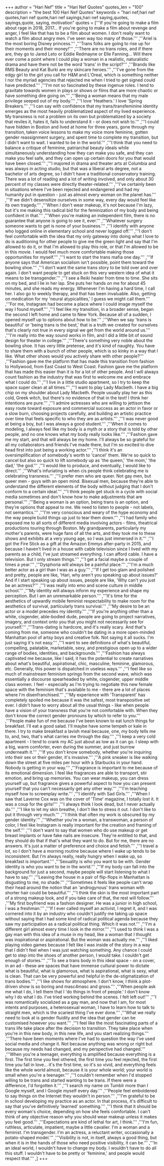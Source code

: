 +++
author = "Hari Nef"
title = "Hari Nef Quotes"
quotes_len = "100"
description = "the best 100 Hari Nef Quotes"
keywords = "hari nef,hari nef quotes,hari nef quote,hari nef sayings,hari nef saying,quotes, sayings,quote, saying, motivation"
quotes = ['''If you're going to make a film about rage in 2018, 2017... If you're going to make a film about revenge and anger, I feel like that has to be a film about women. I don't really want to watch a film about angry men. I've seen way too many of those.''' ,'''Ariel is the most boring Disney princess.''' ,'''Trans folks are going to rise up for their moments and their money!''' ,'''There are no trans roles, and if there are, they go to Jared Leto or Eddie Redmayne or Elle Fanning... Will there ever come a point where I could play a woman in a realistic, naturalistic drama and have there not be the word 'trans' in the script?''' ,'''Brands like RMS Beauty and Kat Burki are my skincare heroes.''' ,'''I've gone from the edgy girl to the girl you call for H&M and L'Oreal, which is something neither I nor the myriad agencies that rejected me when I tried to get signed could have predicted.''' ,'''I'm not so fascinated by these ingenue roles. I tend to gravitate towards women in plays or shows or films that are more chaotic or have something dire going on.''' ,'''Being a woman means that my male privilege seeped out of my body.''' ,'''I love 'Heathers.' I love 'Spring Breakers.''' ,'''I can say with confidence that my trans/transfeminine identity emerges as the most heavily problematized aspect of my lived experience. My transness is not a problem on its own but problematized by a society that reviles it, hates it, fails to understand it - or does not wish to.''' ,'''I could have hidden in Boston and lived at home for three years, gone through my transition, taken voice lessons to make my voice more feminine, gotten gender reassignment surgery, and spent time to complete my transition, but I didn't want to wait. I wanted to be in the world.''' ,'''I think that you need to balance a critique of feminine, patriarchal beauty ideals while simultaneously understanding how they can make you safe, and they can make you feel safe, and they can open up certain doors for you that would have been closed.''' ,'''I majored in drama and theater arts at Columbia and was always in acting studio, but that was a liberal arts degree, not a bachelor of arts degree, so I didn't have a traditional conservatory training. There was a lot of reading and a lot of writing involved, and only about 30 percent of my classes were directly theater-related.''' ,'''I've certainly been in situations where I've been rejected and endangered and had my humanity put in question - just as almost every woman on the planet has.''' ,'''If we didn't desensitize ourselves in some way, every day would feel like its own tragedy.''' ,'''When I don't wear makeup, it's not because I'm lazy, but it's me making this radical bid for the feminization of my body and being confident in that.''' ,'''When you're making an independent film, there is no guarantee that anyone is going to see it, ever.''' ,'''Whatever surgery someone wants to get is none of your business.''' ,'''I identify with anyone who logged online in elementary school and never logged off.''' ,'''I don't feel comfortable with the idea that my only gateway into doing what I love to do is auditioning for other people to give me the green light and say that I'm allowed to do it, or that I'm allowed to play this role, or that I'm allowed to be in this movie. I would feel much more comfortable making those opportunities for myself.''' ,'''I want to start the trans mafia one day.''' ,'''If anyone says that American socialism isn't possible, point them toward the bowling shoe.''' ,'''I don't want the same trans story to be told over and over again. I don't want people to get stuck on this very western idea of what it means to be transgender.''' ,'''I see a Reiki healer from time to time. She sits on my bed, and I lie in her lap. She puts her hands on me for about 45 minutes, and she reads my energy. Whenever I'm having a hard time, I call her. I also go to weekly therapy, and that has been invaluable. Also, getting on medication for my 'neural atypicalities,' I guess we might call them.''' ,'''For me, Instagram had become a place where I could image myself the way I found myself.''' ,'''I feel like my transition, in a broader sense, began the second I left home and came to New York. Because all of a sudden, I opened myself up to options about how to be.''' ,'''When we say 'trans is beautiful' or 'being trans is the best,' that is a truth we created for ourselves that's clearly not true in every signal we get from the world around us.''' ,'''I'm really into the way sound works in film, and I did a little bit of sound design for theater in college.''' ,'''There's something very noble about the bowling shoe. It has very little pretense, and it's kind of naughty. You have to share them with a bunch of other people, which is so kinky in a way that I like. What other shoes would you actively share with other people?''' ,'''Fashion gave me the platform that has made this transition from fashion to Hollywood, from East Coast to West Coast. Fashion gave me the platform that has made this easier than it is for a lot of other people. And I will always count fashion as the industry that was first to welcome me and embrace what I could do.''' ,'''I live in a little studio apartment, so I try to keep the space super clean at all times.''' ,'''I want to play Lady Macbeth. I have a big chip on my shoulder about Lady Macbeth. People usually play her as this cold, Greek witch, but there's no evidence of that in the text! I think her intentions are pure.''' ,'''I admire actresses who are willing to jettison the easy route toward exposure and commercial success as an actor in favor or a slow burn, choosing projects carefully, and building an artistic practice over time that feels specific to who they are as artists.''' ,'''I was never good at being a boy, but I was always a good student.''' ,'''When it comes to modeling, I always feel like my body is a myth or a story that is told by other people, and no one knows what my body really looks like.''' ,'''Fashion gave me my start, and that will always be my home. I'll always be so grateful for all my collaborators and friends I've made there, but I'm so excited to dive head first into just being a working actor.''' ,'''I think it's an oversimplification of somebody's worth to 'cancel' them. We're so quick to cancel but also so quick to lift somebody up as 'the queen,' 'the mom,' 'the dad,' 'the god.''' ,'''I would like to produce, and eventually, I would like to direct.''' ,'''What's infuriating is when cis people think celebrating me is celebrating transness.''' ,'''I prefer men who are queer. Not gay men, but queer men - guys with an open mind. Bisexual men, because they're able to understand the different elements of the body without judging that I don't conform to a certain ideal.''' ,'''I think people get stuck in a cycle with social media sometimes and don't know how to make adjustments that are personal.''' ,'''Being a woman is an option, being trans is an option, and they're options that appeal to me. We need to listen to people - not labels, not semantics.''' ,'''I'm very conscious and weary of the hype economy and the way people build things up just to tear them down.''' ,'''I had family who exposed me to all sorts of different media involving actors - films, theatrical productions touring through Boston. My grandparents, particularly my mother's parents, were huge fans of all the arts, and they took me to these shows and exhibits at a very young age, so I was just immersed in it.''' ,'''I got the Fire Stick as a gift at the Amazon Emmys after-party in 2015, and because I haven't lived in a house with cable television since I lived with my parents as a child, I've just streamed everything. I can afford cable. I have a television. But I only stream things.''' ,'''I get a facial maybe a couple of times a year.''' ,'''Dysphoria will always be a painful place.''' ,'''I'm a much better actor as a girl than I was as a guy.''' ,'''If I get too glam and polished and pretty, people are like, 'Hari, why aren't you speaking up about issues?' And if I start speaking up about issues, people are like, 'Why can't you just be an actress?''' ,'''I was really into emo and scene culture in middle school.''' ,'''My identity will always inform my experience and shape my perception. But I am an unremarkable person.''' ,'''It's time for the aesthetics of upwardly mobile feminist respectability to make room for the aesthetics of survival, particularly trans survival.''' ,'''My desire to be an actor or a model precedes my identity.''' ,'''If you're anything other than a white, cisgender, able-bodied dude, people are going to project narratives, imagery, and context onto you that you might not necessarily see for yourself.''' ,'''Trans-dating is hardcore, and it's really scary. And that's coming from me, someone who couldn't be dating in a more open-minded Manhattan pool of artsy boys and creative folk. Not saying it all sucks. I'm just saying it's not easy.''' ,'''I want to see definitions of what's beautiful, compelling, palatable, marketable, sexy, and prestigious open up to a wider range of bodies, identities, and backgrounds.''' ,'''Fashion has always captivated me because, like I said, it has the potential to create narratives about what's beautiful, aspirational, chic, masculine, feminine, glamorous, etc. Generally, this power is dispatched in useless ways.''' ,'''I feel like so much of mainstream feminism springs from the second wave, which was essentially a discourse spearheaded by white, cisgender, upper middle class women. I feel - especially as I'm trying to negotiate this new female space with the feminism that's available to me - there are a lot of places where I'm disenfranchised.''' ,'''My experience with 'Transparent' has completely spoiled me because it was the safest, most transpositive set ever. I didn't have to worry about all the usual things - like when people have a vision of your transness that you're not comfortable with. When they don't know the correct gender pronouns by which to refer to you.''' ,'''People make fun of me because I've been known to eat lunch things for breakfast. I'll eat a good salad. I'll maybe have some tempeh or kale in there. I try to make breakfast a lavish meal because, one, my body tells me to, and, two, that's what carries me through the day.''' ,'''I keep a very cold apartment - I tend to crank my AC just about as low as it can go. I sleep with a big, warm comforter, even during the summer, and just burrow underneath it.''' ,'''If you don't know somebody, whether you're inquiring into their sex or their gender, it's invasive.''' ,'''A pink sneaker is like walking down the street at five miles per hour with a Starbucks in your hand. Nobody is getting in your way.''' ,'''Fragrance is important to me because of its emotional dimension. I feel like fragrances are able to transport, stir emotion, and bring up memories. You can wear makeup, you can dress yourself up, but fragrance gives a powerful aspect to how you can present yourself that you can't necessarily get any other way.''' ,'''I'm teaching myself how to screenplay write.''' ,'''I identify with Sad Girls.''' ,'''When I saw that Laverne Cox was on the cover of 'Time' magazine, I totally lost it. It was a coup for the girls!''' ,'''I always think I look dead, but I never actually do.''' ,'''I like to let my skin breathe, I don't like to stress it out. I don't like to put it through very much.''' ,'''I think that often my work is obscured by my gender identity.''' ,'''Whether you're a woman, a transwoman, a person of color, I feel like Instagram is really important for the creation and framing of the self.''' ,'''I don't want to say that women who do use makeup or get breast implants or have fake nails are insecure. They're entitled to that, and they should do that if that's what they want to do. But for me, there are no answers. It's just a matter of preference and choice and fetish.''' ,'''I travel a lot, so I don't have a morning routine because where I wake up tends to be inconsistent. But I'm always really, really hungry when I wake up, so breakfast is important.''' ,'''Sexuality is who you want to be with. Gender identity is who you want to be in the world.''' ,'''If my body can fall into the background for just a second, maybe people will start listening to what I have to say.''' ,'''Leaving the house in a pair of flip-flops in Manhattan is disgusting to me, no shade.''' ,'''Sometimes it feels like people can't wrap their head around the notion that an 'androgynous' trans woman with shorter hair could be beautiful.''' ,'''I think the skin is the most important part of a strong makeup look, and if you take care of that, the rest will follow.''' ,'''My first boyfriend was a fashion designer. He was a junior in high school, I was a freshman.''' ,'''If I ever called myself an activist, I regret it, and I was cornered into it by an industry who couldn't justify me taking up space without saying that I had some kind of radical political agenda because they saw my participation as a radical political thing. Which it was not.''' ,'''I'm a different girl almost every time I look in the mirror.''' ,'''I used to think I was a gay man with this idea of a muse in my head, like a woman that I thought was inspirational or aspirational. But the woman was actually me.''' ,'''I liked playing video games because I felt like I was inside of the story in a way that I didn't feel when I was just watching something. Any chance I could get to step into the shoes of another person, I would take. I couldn't get enough of stories.''' ,'''To see a trans body in this ideal space - on a cover, in an ad - these are spaces that have immense cultural power to dictate what is beautiful, what is glamorous, what is aspirational, what is sexy, what is clean. That can be very powerful and helpful in the de-stigmatization of trans bodies.''' ,'''I like shows for atmosphere. I don't know, I think a plot-driven show is so boring and masc4masc and gross.''' ,'''When people ask me what I do, I tell them that I 'do things in front of people.' I don't know why I do what I do. I've tried working behind the scenes. I felt left out!''' ,'''I was romantically socialized as a gay man, and now that I am, for most intents and purposes, a heterosexual woman, I have to learn how to talk to straight men, which is the scariest thing I've ever done.''' ,'''What we really need to look at is gender fluidity and the idea that gender can be customised however you want.''' ,'''I feel like the most fascinating parts of a trans life take place after the decision to transition. They take place when you're in this new body, in this new life, and you start realizing things.''' ,'''There have been moments where I've had to question the way I've used social media and change it. Not because anything was wrong or right but because my needs had changed, and my perspective had changed.''' ,'''When you're a teenager, everything is amplified because everything is a first. The first time you feel othered, the first time you feel rejected, the first time you fall in love... it's the first time, so it's so vivid, and everything feels like the whole world almost, because it is your whole world; your world is small when you're a teenager.''' ,'''I couldn't remember when I'd stopped willing to be trans and started wanting to be trans. If there were a difference, I'd forgotten it.''' ,'''I search my name on Tumblr more than I Google myself, and I Google myself every day.''' ,'''People feel emboldened to say things on the Internet they wouldn't in person.''' ,'''I'm grateful to be in school developing my practice as an actor. In that process, it's difficult to say that you've definitively 'learned' something.''' ,'''I think that it should be every woman's choice, depending on how she feels comfortable. I can't think of any objective reason why you should wear makeup unless it makes you feel good.''' ,'''Expectations are kind of lethal for art, I think.''' ,'''I'm fun, ruthless, articulate, impatient, maybe a little cavalier. I'm a woman and a feminist. I'm transgender. I'm an actress, a reluctant writer, occasionally a potato-shaped model.''' ,'''Visibility is not, in itself, always a good thing, but when it is in the hands of those who need positive visibility, it can be.''' ,'''In an ideal world, I wouldn't have to change my body. I wouldn't have to do all this stuff. I wouldn't have to be pretty or 'feminine,' and people would respect that.''' ,]
+++